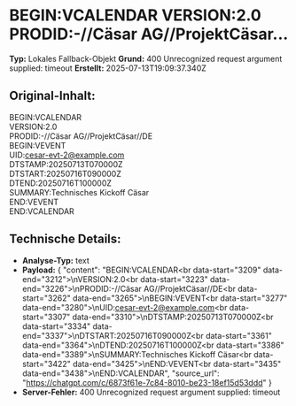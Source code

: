 # BEGIN:VCALENDAR VERSION:2.0 PRODID:-//Cäsar AG//ProjektCäsar...

**Typ:** Lokales Fallback-Objekt
**Grund:** 400 Unrecognized request argument supplied: timeout
**Erstellt:** 2025-07-13T19:09:37.340Z

## Original-Inhalt:

BEGIN:VCALENDAR<br data-start="3209" data-end="3212">
VERSION:2.0<br data-start="3223" data-end="3226">
PRODID:-//Cäsar AG//ProjektCäsar//DE<br data-start="3262" data-end="3265">
BEGIN:VEVENT<br data-start="3277" data-end="3280">
UID:cesar-evt-2@example.com<br data-start="3307" data-end="3310">
DTSTAMP:20250713T070000Z<br data-start="3334" data-end="3337">
DTSTART:20250716T090000Z<br data-start="3361" data-end="3364">
DTEND:20250716T100000Z<br data-start="3386" data-end="3389">
SUMMARY:Technisches Kickoff Cäsar<br data-start="3422" data-end="3425">
END:VEVENT<br data-start="3435" data-end="3438">
END:VCALENDAR

## Technische Details:

- **Analyse-Typ:** text
- **Payload:** {
  "content": "BEGIN:VCALENDAR<br data-start=\"3209\" data-end=\"3212\">\nVERSION:2.0<br data-start=\"3223\" data-end=\"3226\">\nPRODID:-//Cäsar AG//ProjektCäsar//DE<br data-start=\"3262\" data-end=\"3265\">\nBEGIN:VEVENT<br data-start=\"3277\" data-end=\"3280\">\nUID:cesar-evt-2@example.com<br data-start=\"3307\" data-end=\"3310\">\nDTSTAMP:20250713T070000Z<br data-start=\"3334\" data-end=\"3337\">\nDTSTART:20250716T090000Z<br data-start=\"3361\" data-end=\"3364\">\nDTEND:20250716T100000Z<br data-start=\"3386\" data-end=\"3389\">\nSUMMARY:Technisches Kickoff Cäsar<br data-start=\"3422\" data-end=\"3425\">\nEND:VEVENT<br data-start=\"3435\" data-end=\"3438\">\nEND:VCALENDAR",
  "source_url": "https://chatgpt.com/c/6873f61e-7c84-8010-be23-18ef15d53ddd"
}
- **Server-Fehler:** 400 Unrecognized request argument supplied: timeout